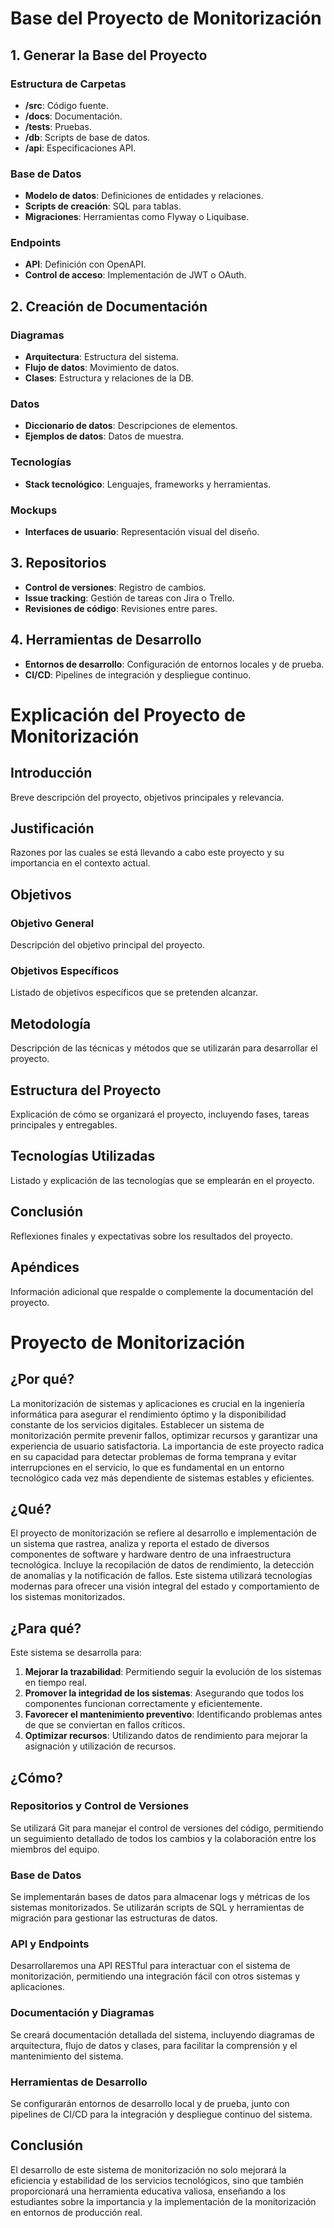 # Base del Proyecto de Monitorización

## 1. Generar la Base del Proyecto

### Estructura de Carpetas
- **/src**: Código fuente.
- **/docs**: Documentación.
- **/tests**: Pruebas.
- **/db**: Scripts de base de datos.
- **/api**: Especificaciones API.

### Base de Datos
- **Modelo de datos**: Definiciones de entidades y relaciones.
- **Scripts de creación**: SQL para tablas.
- **Migraciones**: Herramientas como Flyway o Liquibase.

### Endpoints
- **API**: Definición con OpenAPI.
- **Control de acceso**: Implementación de JWT o OAuth.

## 2. Creación de Documentación

### Diagramas
- **Arquitectura**: Estructura del sistema.
- **Flujo de datos**: Movimiento de datos.
- **Clases**: Estructura y relaciones de la DB.

### Datos
- **Diccionario de datos**: Descripciones de elementos.
- **Ejemplos de datos**: Datos de muestra.

### Tecnologías
- **Stack tecnológico**: Lenguajes, frameworks y herramientas.

### Mockups
- **Interfaces de usuario**: Representación visual del diseño.

## 3. Repositorios
- **Control de versiones**: Registro de cambios.
- **Issue tracking**: Gestión de tareas con Jira o Trello.
- **Revisiones de código**: Revisiones entre pares.

## 4. Herramientas de Desarrollo
- **Entornos de desarrollo**: Configuración de entornos locales y de prueba.
- **CI/CD**: Pipelines de integración y despliegue continuo.






# Explicación del Proyecto de Monitorización

## Introducción
Breve descripción del proyecto, objetivos principales y relevancia.

## Justificación
Razones por las cuales se está llevando a cabo este proyecto y su importancia en el contexto actual.

## Objetivos
### Objetivo General
Descripción del objetivo principal del proyecto.
### Objetivos Específicos
Listado de objetivos específicos que se pretenden alcanzar.

## Metodología
Descripción de las técnicas y métodos que se utilizarán para desarrollar el proyecto.

## Estructura del Proyecto
Explicación de cómo se organizará el proyecto, incluyendo fases, tareas principales y entregables.

## Tecnologías Utilizadas
Listado y explicación de las tecnologías que se emplearán en el proyecto.

## Conclusión
Reflexiones finales y expectativas sobre los resultados del proyecto.

## Apéndices
Información adicional que respalde o complemente la documentación del proyecto.








# Proyecto de Monitorización

## ¿Por qué?
La monitorización de sistemas y aplicaciones es crucial en la ingeniería informática para asegurar el rendimiento óptimo y la disponibilidad constante de los servicios digitales. Establecer un sistema de monitorización permite prevenir fallos, optimizar recursos y garantizar una experiencia de usuario satisfactoria. La importancia de este proyecto radica en su capacidad para detectar problemas de forma temprana y evitar interrupciones en el servicio, lo que es fundamental en un entorno tecnológico cada vez más dependiente de sistemas estables y eficientes.

## ¿Qué?
El proyecto de monitorización se refiere al desarrollo e implementación de un sistema que rastrea, analiza y reporta el estado de diversos componentes de software y hardware dentro de una infraestructura tecnológica. Incluye la recopilación de datos de rendimiento, la detección de anomalías y la notificación de fallos. Este sistema utilizará tecnologías modernas para ofrecer una visión integral del estado y comportamiento de los sistemas monitorizados.

## ¿Para qué?
Este sistema se desarrolla para:
1. **Mejorar la trazabilidad**: Permitiendo seguir la evolución de los sistemas en tiempo real.
2. **Promover la integridad de los sistemas**: Asegurando que todos los componentes funcionan correctamente y eficientemente.
3. **Favorecer el mantenimiento preventivo**: Identificando problemas antes de que se conviertan en fallos críticos.
4. **Optimizar recursos**: Utilizando datos de rendimiento para mejorar la asignación y utilización de recursos.

## ¿Cómo?
### Repositorios y Control de Versiones
Se utilizará Git para manejar el control de versiones del código, permitiendo un seguimiento detallado de todos los cambios y la colaboración entre los miembros del equipo.

### Base de Datos
Se implementarán bases de datos para almacenar logs y métricas de los sistemas monitorizados. Se utilizarán scripts de SQL y herramientas de migración para gestionar las estructuras de datos.

### API y Endpoints
Desarrollaremos una API RESTful para interactuar con el sistema de monitorización, permitiendo una integración fácil con otros sistemas y aplicaciones.

### Documentación y Diagramas
Se creará documentación detallada del sistema, incluyendo diagramas de arquitectura, flujo de datos y clases, para facilitar la comprensión y el mantenimiento del sistema.

### Herramientas de Desarrollo
Se configurarán entornos de desarrollo local y de prueba, junto con pipelines de CI/CD para la integración y despliegue continuo del sistema.

## Conclusión
El desarrollo de este sistema de monitorización no solo mejorará la eficiencia y estabilidad de los servicios tecnológicos, sino que también proporcionará una herramienta educativa valiosa, enseñando a los estudiantes sobre la importancia y la implementación de la monitorización en entornos de producción real.
